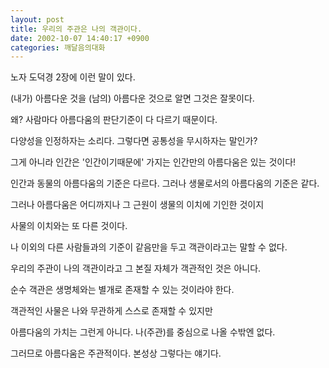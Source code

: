 ```yaml
---
layout: post
title: 우리의 주관은 나의 객관이다.
date: 2002-10-07 14:40:17 +0900
categories: 깨달음의대화
---
```

노자 도덕경 2장에 이런 말이 있다.
  
(내가) 아름다운 것을 (남의) 아름다운 것으로 알면 그것은 잘못이다.
  
왜? 사람마다 아름다움의 판단기준이 다 다르기 때문이다.
  
다양성을 인정하자는 소리다. 그렇다면 공통성을 무시하자는 말인가?
  
그게 아니라 인간은 '인간이기때문에' 가지는 인간만의 아름다움은 있는 것이다!
  
인간과 동물의 아름다움의 기준은 다르다. 그러나 생물로서의 아름다움의 기준은 같다.
  
그러나 아름다움은 어디까지나 그 근원이 생물의 이치에 기인한 것이지
  
사물의 이치와는 또 다른 것이다.
  
나 이외의 다른 사람들과의 기준이 같음만을 두고 객관이라고는 말할 수 없다.
  
우리의 주관이 나의 객관이라고 그 본질 자체가 객관적인 것은 아니다.
  
순수 객관은 생명체와는 별개로 존재할 수 있는 것이라야 한다.
  
객관적인 사물은 나와 무관하게 스스로 존재할 수 있지만
  
아름다움의 가치는 그런게 아니다. 나(주관)를 중심으로 나올 수밖엔 없다.
  
그러므로 아름다움은 주관적이다. 본성상 그렇다는 얘기다.